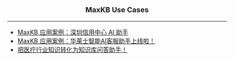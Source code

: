 <h3 align="center">MaxKB Use Cases</h3>

------------------------------

- [MaxKB 应用案例：深圳信用中心 AI 助手](https://www.bilibili.com/video/BV12H4y1c7bq)
- [MaxKB 应用案例：华莱士智能AI客服助手上线啦！](https://www.bilibili.com/video/BV1hQtVeXEBL)
- [把医疗行业知识转化为知识库问答助手！](https://www.bilibili.com/video/BV157wme9EgB)
